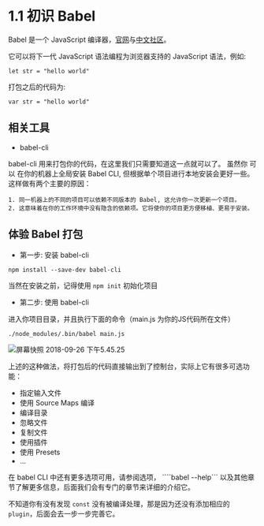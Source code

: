 # 1.1 初识 Babel

Babel 是一个 JavaScript 编译器，[官网](https://babeljs.io/)与[中文社区](https://www.babeljs.cn/)。

它可以将下一代 JavaScript 语法编程为浏览器支持的 JavaScript 语法，例如:

```JS
let str = "hello world"
```

打包之后的代码为:

```JS
var str = "hello world"
```

## 相关工具

* babel-cli

babel-cli 用来打包你的代码，在这里我们只需要知道这一点就可以了。
虽然你 可以 在你的机器上全局安装 Babel CLI, 但根据单个项目进行本地安装会更好一些。这样做有两个主要的原因：

    1. 同一机器上的不同的项目可以依赖不同版本的 Babel, 这允许你一次更新一个项目。
    2. 这意味着在你的工作环境中没有隐含的依赖项。它将使你的项目更方便移植、更易于安装。

## 体验 Babel 打包

* 第一步: 安装 babel-cli

```shell
npm install --save-dev babel-cli
```

当然在安装之前，记得使用 `npm init` 初始化项目

* 第二步: 使用 babel-cli

进入你项目目录，并且执行下面的命令（main.js 为你的JS代码所在文件）

```shell
./node_modules/.bin/babel main.js
```

![屏幕快照 2018-09-26 下午5.45.25](media/15379529758458/%E5%B1%8F%E5%B9%95%E5%BF%AB%E7%85%A7%202018-09-26%20%E4%B8%8B%E5%8D%885.45.25.png)

上述的这种做法，将打包后的代码直接输出到了控制台，实际上它有很多可选功能：

* 指定输入文件
* 使用 Source Maps 编译
* 编译目录
* 忽略文件
* 复制文件
* 使用插件
* 使用 Presets
* ...

在 babel CLI 中还有更多选项可用，请参阅选项， ````babel --help``` 以及其他章节了解更多信息，后面我们会有专门的章节来详细的介绍它。

不知道你有没有发现 ```const``` 没有被编译处理，那是因为还没有添加相应的 `plugin`，后面会去一步一步完善它。